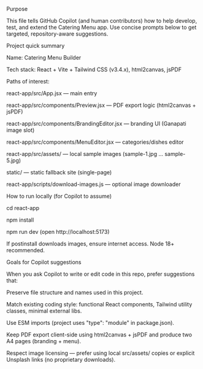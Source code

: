 Purpose

This file tells GitHub Copilot (and human contributors) how to help develop, test, and extend the Catering Menu app. Use concise prompts below to get targeted, repository-aware suggestions.

Project quick summary

Name: Catering Menu Builder

Tech stack: React + Vite + Tailwind CSS (v3.4.x), html2canvas, jsPDF

Paths of interest:

react-app/src/App.jsx — main entry

react-app/src/components/Preview.jsx — PDF export logic (html2canvas + jsPDF)

react-app/src/components/BrandingEditor.jsx — branding UI (Ganapati image slot)

react-app/src/components/MenuEditor.jsx — categories/dishes editor

react-app/src/assets/ — local sample images (sample-1.jpg ... sample-5.jpg)

static/ — static fallback site (single-page)

react-app/scripts/download-images.js — optional image downloader

How to run locally (for Copilot to assume)

cd react-app

npm install

npm run dev (open http://localhost:5173)

If postinstall downloads images, ensure internet access. Node 18+ recommended.

Goals for Copilot suggestions

When you ask Copilot to write or edit code in this repo, prefer suggestions that:

Preserve file structure and names used in this project.

Match existing coding style: functional React components, Tailwind utility classes, minimal external libs.

Use ESM imports (project uses "type": "module" in package.json).

Keep PDF export client-side using html2canvas + jsPDF and produce two A4 pages (branding + menu).

Respect image licensing — prefer using local src/assets/ copies or explicit Unsplash links (no proprietary downloads).